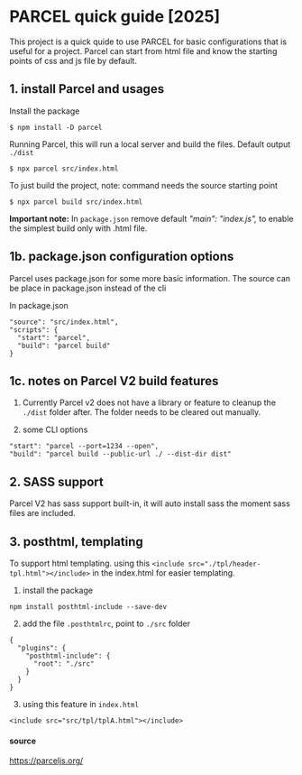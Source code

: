 # PARCEL quick guide [2025]

This project is a quick quide to use PARCEL for basic configurations that is useful for a project.
Parcel can start from html file and know the starting points of css and js file by default.

## 1. install Parcel and usages

Install the package
```
$ npm install -D parcel
```

Running Parcel, this will run a local server and build the files. Default output `./dist`
```
$ npx parcel src/index.html
```

To just build the project, note: command needs the source starting point
```
$ npx parcel build src/index.html
```

**Important note:** In `package.json` remove default *"main": "index.js",* to enable the simplest build only with .html file.

## 1b. package.json configuration options

Parcel uses package.json for some more basic information.
The source can be place in package.json instead of the cli

In package.json
```
"source": "src/index.html",
"scripts": {
  "start": "parcel",
  "build": "parcel build"
}
```

## 1c. notes on Parcel V2 build features

1. Currently Parcel v2 does not have a library or feature to cleanup the `./dist` folder after. The folder needs to be cleared out manually.

2. some CLI options
```
"start": "parcel --port=1234 --open",
"build": "parcel build --public-url ./ --dist-dir dist"
```

## 2. SASS support

Parcel V2 has sass support built-in, it will auto install sass the moment sass files are included.

## 3. posthtml, templating

To support html templating. using this `<include src="./tpl/header-tpl.html"></include>` in the index.html for easier templating.

1. install the package
```
npm install posthtml-include --save-dev
```

2. add the file `.posthtmlrc`, point to `./src` folder
```
{
  "plugins": {
    "posthtml-include": {
      "root": "./src"
    }
  }
}
```

3. using this feature in `index.html`
```
<include src="src/tpl/tplA.html"></include>
```



#### source

https://parceljs.org/

